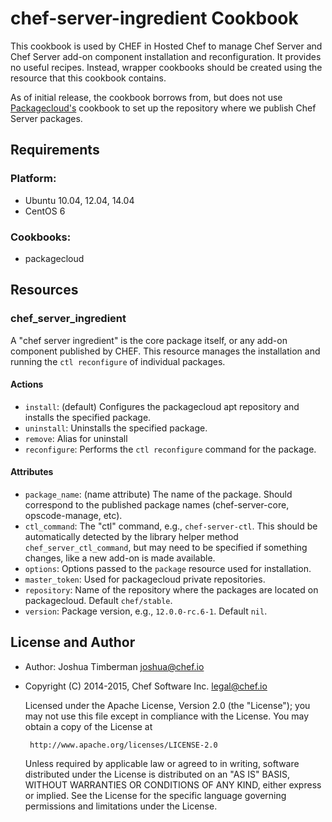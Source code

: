 # chef-server-ingredient Cookbook

This cookbook is used by CHEF in Hosted Chef to manage Chef Server and Chef Server add-on component installation and reconfiguration. It provides no useful recipes. Instead, wrapper cookbooks should be created using the resource that this cookbook contains.

As of initial release, the cookbook borrows from, but does not use [Packagecloud's](http://packagecloud.io) cookbook to set up the repository where we publish Chef Server packages.

## Requirements

### Platform:

- Ubuntu 10.04, 12.04, 14.04
- CentOS 6

### Cookbooks:

- packagecloud

## Resources

### chef_server_ingredient

A "chef server ingredient" is the core package itself, or any add-on component published by CHEF. This resource manages the installation and running the `ctl reconfigure` of individual packages.

#### Actions

* `install`: (default) Configures the packagecloud apt repository and installs the specified package.
* `uninstall`: Uninstalls the specified package.
* `remove`: Alias for uninstall
* `reconfigure`: Performs the `ctl reconfigure` command for the package.

#### Attributes

* `package_name`: (name attribute) The name of the package. Should correspond to the published package names (chef-server-core, opscode-manage, etc).
* `ctl_command`: The "ctl" command, e.g., `chef-server-ctl`. This should be automatically detected by the library helper method `chef_server_ctl_command`, but may need to be specified if something changes, like a new add-on is made available.
* `options`: Options passed to the `package` resource used for installation.
* `master_token`: Used for packagecloud private repositories.
* `repository`: Name of the repository where the packages are located on packagecloud. Default `chef/stable`.
* `version`: Package version, e.g., `12.0.0-rc.6-1`. Default `nil`.

## License and Author

- Author: Joshua Timberman <joshua@chef.io>
- Copyright (C) 2014-2015, Chef Software Inc. <legal@chef.io>

    Licensed under the Apache License, Version 2.0 (the "License");
    you may not use this file except in compliance with the License.
    You may obtain a copy of the License at

       http://www.apache.org/licenses/LICENSE-2.0

    Unless required by applicable law or agreed to in writing, software
    distributed under the License is distributed on an "AS IS" BASIS,
    WITHOUT WARRANTIES OR CONDITIONS OF ANY KIND, either express or implied.
    See the License for the specific language governing permissions and
    limitations under the License.
